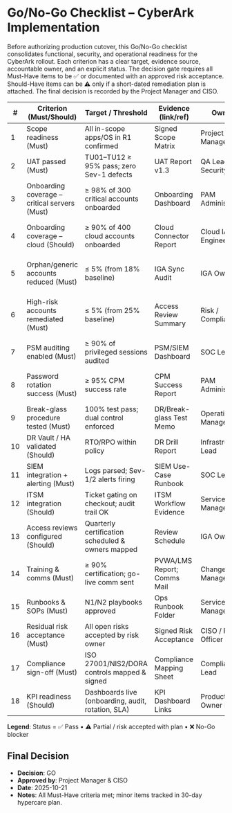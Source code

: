 # Go/No-Go Checklist – CyberArk Implementation

Before authorizing production cutover, this Go/No-Go checklist consolidates functional, security, and operational readiness for the CyberArk rollout. Each criterion has a clear target, evidence source, accountable owner, and an explicit status. The decision gate requires all Must-Have items to be ✅ or documented with an approved risk acceptance. Should-Have items can be ⚠️ only if a short-dated remediation plan is attached. The final decision is recorded by the Project Manager and CISO.

| # | Criterion (Must/Should)                               | Target / Threshold                                  | Evidence (link/ref)                     | Owner                    | Status | Risk if Not Met                          | Decision Note |
|---|-------------------------------------------------------|-----------------------------------------------------|-----------------------------------------|--------------------------|:------:|------------------------------------------|---------------|
| 1 | Scope readiness (Must)                                | All in-scope apps/OS in R1 confirmed                | Signed Scope Matrix                      | Project Manager          | ✅     | Scope creep post-go-live                 |               |
| 2 | UAT passed (Must)                                     | TU01–TU12 ≥ 95% pass; zero Sev-1 defects            | UAT Report v1.3                          | QA Lead / Security       | ✅     | Production incidents                      |               |
| 3 | Onboarding coverage – critical servers (Must)         | ≥ 98% of 300 critical accounts onboarded            | Onboarding Dashboard                     | PAM Administrator        | ✅     | Privileged exposure on crown jewels       |               |
| 4 | Onboarding coverage – cloud (Should)                  | ≥ 90% of 400 cloud accounts onboarded               | Cloud Connector Report                   | Cloud IAM Engineer       | ✅     | Gaps in cloud privileged control          |               |
| 5 | Orphan/generic accounts reduced (Must)                | ≤ 5% (from 18% baseline)                            | IGA Sync Audit                           | IGA Owner                | ✅     | Unowned credentials, audit findings       |               |
| 6 | High-risk accounts remediated (Must)                  | ≤ 5% (from 25% baseline)                            | Access Review Summary                    | Risk / Compliance        | ✅     | Non-compliance, lateral movement risk     |               |
| 7 | PSM auditing enabled (Must)                           | ≥ 90% of privileged sessions audited                | PSM/SIEM Dashboard                       | SOC Lead                 | ✅     | Forensic blind spots                      |               |
| 8 | Password rotation success (Must)                      | ≥ 95% CPM success rate                              | CPM Success Report                       | PAM Administrator        | ✅     | Stale passwords, breach propagation       |               |
| 9 | Break-glass procedure tested (Must)                   | 100% test pass; dual control enforced               | DR/Break-glass Test Memo                 | Operations Manager       | ✅     | Inability to recover securely             |               |
|10 | DR Vault / HA validated (Should)                      | RTO/RPO within policy                               | DR Drill Report                          | Infrastructure Lead      | ✅     | Extended outage impact                    |               |
|11 | SIEM integration + alerting (Must)                    | Logs parsed; Sev-1/2 alerts firing                  | SIEM Use-Case Runbook                    | SOC Lead                 | ✅     | Delayed incident detection                |               |
|12 | ITSM integration (Should)                             | Ticket gating on checkout; audit trail OK           | ITSM Workflow Evidence                   | Service Manager          | ✅     | Weak traceability                         |               |
|13 | Access reviews configured (Should)                    | Quarterly certification scheduled & owners mapped   | Review Schedule                          | IGA Owner                | ✅     | Entitlement drift                         |               |
|14 | Training & comms (Must)                               | ≥ 90% certification; go-live comm sent              | PVWA/LMS Report; Comms Mail              | Change Manager           | ✅     | Misuse / increased support load           |               |
|15 | Runbooks & SOPs (Must)                                | N1/N2 playbooks approved                            | Ops Runbook Folder                       | Service Manager          | ✅     | Slow MTTR                                 |               |
|16 | Residual risk acceptance (Must)                       | All open risks accepted by risk owner               | Signed Risk Acceptance                    | CISO / Risk Officer      | ✅     | Governance gap                            |               |
|17 | Compliance sign-off (Must)                            | ISO 27001/NIS2/DORA controls mapped & signed        | Compliance Mapping Sheet                 | Compliance Lead          | ✅     | External audit findings                    |               |
|18 | KPI readiness (Should)                                | Dashboards live (onboarding, audit, rotation, SLA)  | KPI Dashboard Links                      | Product Owner IAM        | ✅     | Limited transparency post-go-live         |               |

**Legend**: Status = ✅ Pass • ⚠️ Partial / risk accepted with plan • ❌ No-Go blocker

## Final Decision
- **Decision**: GO
- **Approved by**: Project Manager & CISO
- **Date**: 2025-10-21
- **Notes**: All Must-Have criteria met; minor items tracked in 30-day hypercare plan.

